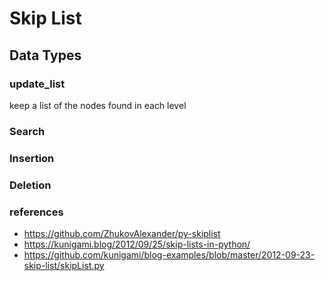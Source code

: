 # Skip List

## Data Types


### update_list
keep a list of the nodes found in each level
### Search

### Insertion

### Deletion


### references
  * https://github.com/ZhukovAlexander/py-skiplist
  * https://kunigami.blog/2012/09/25/skip-lists-in-python/
  * https://github.com/kunigami/blog-examples/blob/master/2012-09-23-skip-list/skipList.py
